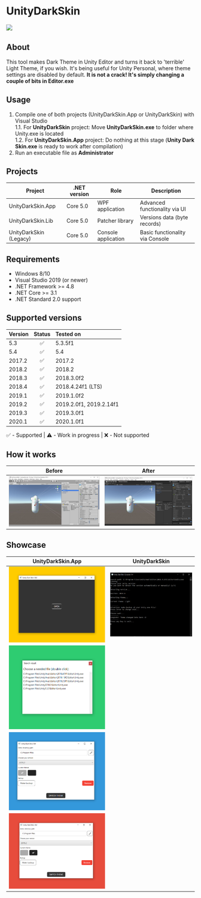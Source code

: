 # UnityDarkSkin

![](src/UnityDarkSkin/Icon.ico)

## About

This tool makes Dark Theme in Unity Editor and turns it back to 'terrible' Light Theme, if you wish. It's being useful for Unity Personal, where theme settings are disabled by default. **It is not a crack! It's simply changing a couple of bits in Editor.exe**

## Usage

1. Compile one of both projects (UnityDarkSkin.App or UnityDarkSkin) with Visual Studio<br>
1.1. For **UnityDarkSkin** project: Move **UnityDarkSkin.exe** to folder where Unity.exe is located<br>
1.2. For **UnityDarkSkin.App** project: Do nothing at this stage (**Unity Dark Skin.exe** is ready to work after compilation)<br>
2. Run an executable file as **Administrator**<br>

## Projects

| Project                | .NET version    | Role               |  Description                     |
| --- | --- | --- | --- |
| UnityDarkSkin.App      | Core 5.0        | WPF application    | Advanced functionality via UI    |
| UnityDarkSkin.Lib      | Core 5.0        | Patcher library    | Versions data (byte records)     |
| UnityDarkSkin (Legacy) | Core 5.0        | Console application| Basic functionality via Console  |

## Requirements

* Windows 8/10
* Visual Studio 2019 (or newer)
* .NET Framework >= 4.8
* .NET Core >= 3.1
* .NET Standard 2.0 support

## Supported versions

| Version | Status | Tested on |
| :--- | :---: | :--- |
| 5.3    | ✅ | 5.3.5f1    |
| 5.4    | ✅ | 5.4        |
| 2017.2 | ✅ | 2017.2     |
| 2018.2 | ✅ | 2018.2     |
| 2018.3 | ✅ | 2018.3.0f2 |
| 2018.4 | ✅ | 2018.4.24f1 (LTS) |
| 2019.1 | ✅ | 2019.1.0f2 |
| 2019.2 | ✅ | 2019.2.0f1, 2019.2.14f1 |
| 2019.3 | ✅ | 2019.3.0f1 |
| 2020.1 | ✅ | 2020.1.0f1 |

✅ - Supported | ⚠️ - Work in progress | ❌ - Not supported

## How it works

| Before | After |
| :---: | :---: |
| ![Default theme](.media/LightSkin.jpg) | ![Dark theme](.media/DarkSkin.jpg) |

## Showcase

| UnityDarkSkin.App | UnityDarkSkin |
| :---: | :---: |
| ![GUI](.media/gui_1.png) | ![Console](.media/console.png) |
| ![GUI](.media/gui_2.png) |  |
| ![GUI](.media/gui_3.png) |  |
| ![GUI](.media/gui_4.png) |  |


